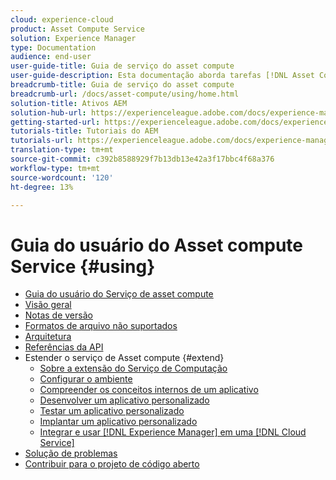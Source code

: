 ```yaml
---
cloud: experience-cloud
product: Asset Compute Service
solution: Experience Manager
type: Documentation
audience: end-user
user-guide-title: Guia de serviço do asset compute
user-guide-description: Esta documentação aborda tarefas [!DNL Asset Compute Service] como desenvolver, gerenciar, implantar e solucionar problemas do código personalizado.
breadcrumb-title: Guia de serviço do asset compute
breadcrumb-url: /docs/asset-compute/using/home.html
solution-title: Ativos AEM
solution-hub-url: https://experienceleague.adobe.com/docs/experience-manager-cloud-service/assets/home.html
getting-started-url: https://experienceleague.adobe.com/docs/experience-manager-cloud-service/assets/asset-microservices-overview.html
tutorials-title: Tutoriais do AEM
tutorials-url: https://experienceleague.adobe.com/docs/experience-manager-learn/assets/overview.html
translation-type: tm+mt
source-git-commit: c392b8588929f7b13db13e42a3f17bbc4f68a376
workflow-type: tm+mt
source-wordcount: '120'
ht-degree: 13%

---
```



# Guia do usuário do Asset compute Service {#using}

+ [Guia do usuário do Serviço de asset compute](home.md)
+ [Visão geral](introduction.md)
+ [Notas de versão](release-notes.md)
+ [Formatos de arquivo não suportados](https://experienceleague.adobe.com/docs/experience-manager-cloud-service/assets/file-format-support.html)
+ [Arquitetura](architecture.md)
+ [Referências da API](api.md)
+ Estender o serviço de Asset compute {#extend}
   + [Sobre a extensão do Serviço de Computação](understand-extensibility.md)
   + [Configurar o ambiente](setup-environment.md)
   + [Compreender os conceitos internos de um aplicativo](custom-application-internals.md)
   + [Desenvolver um aplicativo personalizado](develop-custom-application.md)
   + [Testar um aplicativo personalizado](test-custom-application.md)
   + [Implantar um aplicativo personalizado](deploy-custom-application.md)
   + [Integrar e usar  [!DNL Experience Manager] em uma [!DNL Cloud Service]](https://experienceleague.adobe.com/docs/experience-manager-cloud-service/assets/asset-microservices-overview.html)
+ [Solução de problemas](troubleshooting.md)
+ [Contribuir para o projeto de código aberto](contribute-to-compute-service.md)
